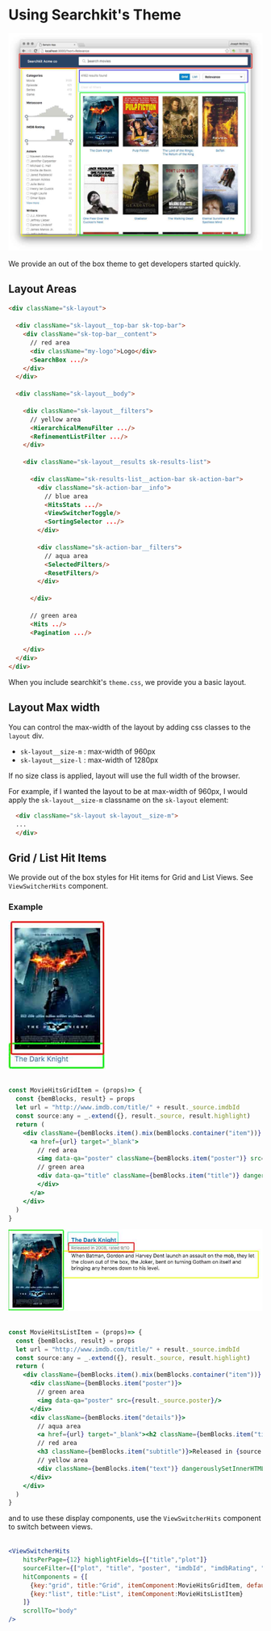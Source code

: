# Using Searchkit's Theme

<img src="./../assets/searchkit-theme.png"/>

We provide an out of the box theme to get developers started quickly.

## Layout Areas

```html
<div className="sk-layout">

  <div className="sk-layout__top-bar sk-top-bar">
    <div className="sk-top-bar__content">
      // red area
      <div className="my-logo">Logo</div>
      <SearchBox .../>
    </div>
  </div>

  <div className="sk-layout__body">

    <div className="sk-layout__filters">
      // yellow area
      <HierarchicalMenuFilter .../>
      <RefinementListFilter .../>
    </div>

    <div className="sk-layout__results sk-results-list">

      <div className="sk-results-list__action-bar sk-action-bar">
        <div className="sk-action-bar__info">
          // blue area
          <HitsStats .../>
          <ViewSwitcherToggle/>
          <SortingSelector .../>
        </div>

        <div className="sk-action-bar__filters">
          // aqua area
          <SelectedFilters/>
          <ResetFilters/>
        </div>

      </div>

      // green area
      <Hits ../>
      <Pagination .../>

    </div>
  </div>
</div>
```

When you include searchkit's `theme.css`, we provide you a basic layout.

## Layout Max width
You can control the max-width of the layout by adding css classes to the `layout` div.

* `sk-layout__size-m` : max-width of 960px
* `sk-layout__size-l` : max-width of 1280px

If no size class is applied, layout will use the full width of the browser.

For example, if I wanted the layout to be at max-width of 960px, I would apply the `sk-layout__size-m` classname on the `sk-layout` element:

```html
  <div className="sk-layout sk-layout__size-m">
  ...
  </div>
```

## Grid / List Hit Items
We provide out of the box styles for Hit items for Grid and List Views. See `ViewSwitcherHits` component.

### Example

<img src="./../assets/grid-view.jpg"/>

```jsx

const MovieHitsGridItem = (props)=> {
  const {bemBlocks, result} = props
  let url = "http://www.imdb.com/title/" + result._source.imdbId
  const source:any = _.extend({}, result._source, result.highlight)
  return (
    <div className={bemBlocks.item().mix(bemBlocks.container("item"))} data-qa="hit">
      <a href={url} target="_blank">
        // red area
        <img data-qa="poster" className={bemBlocks.item("poster")} src={source.poster} width="170" height="240"/>
        // green area
        <div data-qa="title" className={bemBlocks.item("title")} dangerouslySetInnerHTML={{__html:source.title}}>
        </div>
      </a>
    </div>
  )
}

```

<img src="./../assets/list-view.jpg"/>

```jsx

const MovieHitsListItem = (props)=> {
  const {bemBlocks, result} = props
  let url = "http://www.imdb.com/title/" + result._source.imdbId
  const source:any = _.extend({}, result._source, result.highlight)
  return (
    <div className={bemBlocks.item().mix(bemBlocks.container("item"))} data-qa="hit">
      <div className={bemBlocks.item("poster")}>
        // green area
        <img data-qa="poster" src={result._source.poster}/>
      </div>
      <div className={bemBlocks.item("details")}>
        // aqua area
        <a href={url} target="_blank"><h2 className={bemBlocks.item("title")} dangerouslySetInnerHTML={{__html:source.title}}></h2></a>
        // red area
        <h3 className={bemBlocks.item("subtitle")}>Released in {source.year}, rated {source.imdbRating}/10</h3>
        // yellow area
        <div className={bemBlocks.item("text")} dangerouslySetInnerHTML={{__html:source.plot}}></div>
      </div>
    </div>
  )
}

```

and to use these display components, use the `ViewSwitcherHits` component to switch between views.

```jsx

<ViewSwitcherHits
    hitsPerPage={12} highlightFields={["title","plot"]}
    sourceFilter={["plot", "title", "poster", "imdbId", "imdbRating", "year"]}
    hitComponents = {[
      {key:"grid", title:"Grid", itemComponent:MovieHitsGridItem, defaultOption:true},
      {key:"list", title:"List", itemComponent:MovieHitsListItem}
    ]}
    scrollTo="body"
/>
```
